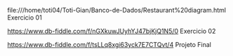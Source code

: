 file:///home/toti04/Toti-Gian/Banco-de-Dados/Restaurant%20diagram.html Exercicio 01

https://www.db-fiddle.com/f/nGXkuwJUyhYJ47bjKjQ1N5/0 Exercicio 02

https://www.db-fiddle.com/f/tsLLq8xgi63yck7E7CTQvt/4 Projeto Final
